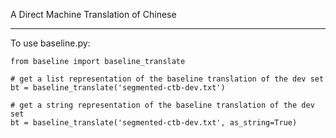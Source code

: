 A Direct Machine Translation of Chinese

----

To use baseline.py:

```
from baseline import baseline_translate

# get a list representation of the baseline translation of the dev set
bt = baseline_translate('segmented-ctb-dev.txt')

# get a string representation of the baseline translation of the dev set
bt = baseline_translate('segmented-ctb-dev.txt', as_string=True)
```
